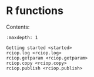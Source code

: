 # R functions

Contents:

```{toctree}
:maxdepth: 1

Getting started <started>
rciop.log <rciop.log>
rciop.getparam <rciop.getparam>
rciop.copy <rciop.copy>
rciop.publish <rciop.publish>
```
